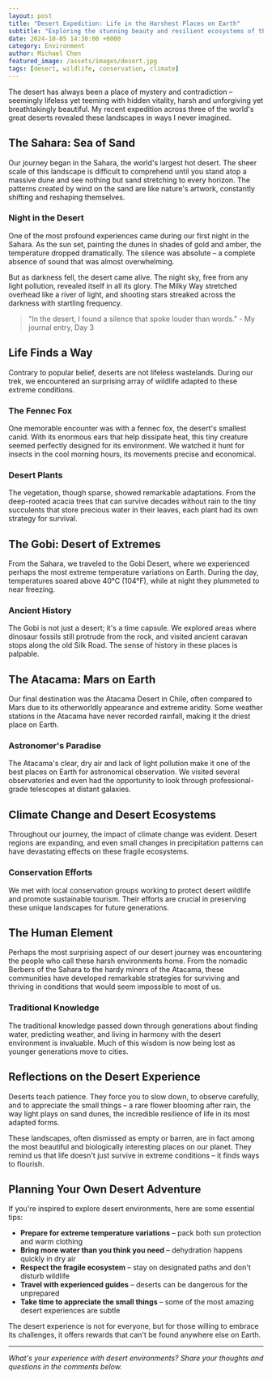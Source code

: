 ```yaml
---
layout: post
title: "Desert Expedition: Life in the Harshest Places on Earth"
subtitle: "Exploring the stunning beauty and resilient ecosystems of the world's great deserts"
date: 2024-10-05 14:30:00 +0000
category: Environment
author: Michael Chen
featured_image: /assets/images/desert.jpg
tags: [desert, wildlife, conservation, climate]
---
```


The desert has always been a place of mystery and contradiction – seemingly lifeless yet teeming with hidden vitality, harsh and unforgiving yet breathtakingly beautiful. My recent expedition across three of the world's great deserts revealed these landscapes in ways I never imagined.

## The Sahara: Sea of Sand

Our journey began in the Sahara, the world's largest hot desert. The sheer scale of this landscape is difficult to comprehend until you stand atop a massive dune and see nothing but sand stretching to every horizon. The patterns created by wind on the sand are like nature's artwork, constantly shifting and reshaping themselves.

### Night in the Desert

One of the most profound experiences came during our first night in the Sahara. As the sun set, painting the dunes in shades of gold and amber, the temperature dropped dramatically. The silence was absolute – a complete absence of sound that was almost overwhelming.

But as darkness fell, the desert came alive. The night sky, free from any light pollution, revealed itself in all its glory. The Milky Way stretched overhead like a river of light, and shooting stars streaked across the darkness with startling frequency.

> "In the desert, I found a silence that spoke louder than words." - My journal entry, Day 3

## Life Finds a Way

Contrary to popular belief, deserts are not lifeless wastelands. During our trek, we encountered an surprising array of wildlife adapted to these extreme conditions.

### The Fennec Fox

One memorable encounter was with a fennec fox, the desert's smallest canid. With its enormous ears that help dissipate heat, this tiny creature seemed perfectly designed for its environment. We watched it hunt for insects in the cool morning hours, its movements precise and economical.

### Desert Plants

The vegetation, though sparse, showed remarkable adaptations. From the deep-rooted acacia trees that can survive decades without rain to the tiny succulents that store precious water in their leaves, each plant had its own strategy for survival.

## The Gobi: Desert of Extremes

From the Sahara, we traveled to the Gobi Desert, where we experienced perhaps the most extreme temperature variations on Earth. During the day, temperatures soared above 40°C (104°F), while at night they plummeted to near freezing.

### Ancient History

The Gobi is not just a desert; it's a time capsule. We explored areas where dinosaur fossils still protrude from the rock, and visited ancient caravan stops along the old Silk Road. The sense of history in these places is palpable.

## The Atacama: Mars on Earth

Our final destination was the Atacama Desert in Chile, often compared to Mars due to its otherworldly appearance and extreme aridity. Some weather stations in the Atacama have never recorded rainfall, making it the driest place on Earth.

### Astronomer's Paradise

The Atacama's clear, dry air and lack of light pollution make it one of the best places on Earth for astronomical observation. We visited several observatories and even had the opportunity to look through professional-grade telescopes at distant galaxies.

## Climate Change and Desert Ecosystems

Throughout our journey, the impact of climate change was evident. Desert regions are expanding, and even small changes in precipitation patterns can have devastating effects on these fragile ecosystems.

### Conservation Efforts

We met with local conservation groups working to protect desert wildlife and promote sustainable tourism. Their efforts are crucial in preserving these unique landscapes for future generations.

## The Human Element

Perhaps the most surprising aspect of our desert journey was encountering the people who call these harsh environments home. From the nomadic Berbers of the Sahara to the hardy miners of the Atacama, these communities have developed remarkable strategies for surviving and thriving in conditions that would seem impossible to most of us.

### Traditional Knowledge

The traditional knowledge passed down through generations about finding water, predicting weather, and living in harmony with the desert environment is invaluable. Much of this wisdom is now being lost as younger generations move to cities.

## Reflections on the Desert Experience

Deserts teach patience. They force you to slow down, to observe carefully, and to appreciate the small things – a rare flower blooming after rain, the way light plays on sand dunes, the incredible resilience of life in its most adapted forms.

These landscapes, often dismissed as empty or barren, are in fact among the most beautiful and biologically interesting places on our planet. They remind us that life doesn't just survive in extreme conditions – it finds ways to flourish.

## Planning Your Own Desert Adventure

If you're inspired to explore desert environments, here are some essential tips:

- **Prepare for extreme temperature variations** – pack both sun protection and warm clothing
- **Bring more water than you think you need** – dehydration happens quickly in dry air
- **Respect the fragile ecosystem** – stay on designated paths and don't disturb wildlife
- **Travel with experienced guides** – deserts can be dangerous for the unprepared
- **Take time to appreciate the small things** – some of the most amazing desert experiences are subtle

The desert experience is not for everyone, but for those willing to embrace its challenges, it offers rewards that can't be found anywhere else on Earth.

---

*What's your experience with desert environments? Share your thoughts and questions in the comments below.*